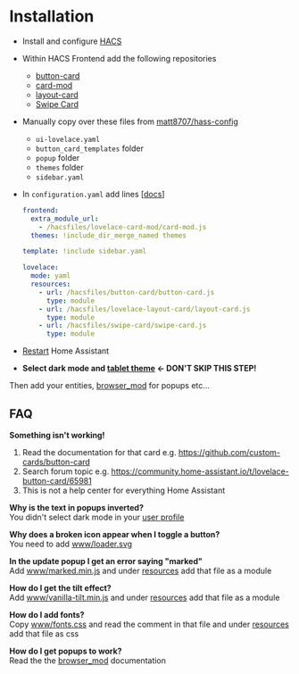 # Installation

* Install and configure [HACS](https://hacs.xyz/)

* Within HACS Frontend add the following repositories
    * [button-card](https://github.com/custom-cards/button-card)
    * [card-mod](https://github.com/thomasloven/lovelace-card-mod)
    * [layout-card](https://github.com/thomasloven/lovelace-layout-card)
    * [Swipe Card](https://github.com/bramkragten/swipe-card)

* Manually copy over these files from [matt8707/hass-config](https://github.com/matt8707/hass-config)
    * `ui-lovelace.yaml`
    * `button_card_templates` folder
    * `popup` folder
    * `themes` folder
    * `sidebar.yaml`

* In `configuration.yaml` add lines [[docs](https://www.home-assistant.io/lovelace/dashboards/)]

  ```yaml
  frontend:
    extra_module_url:
      - /hacsfiles/lovelace-card-mod/card-mod.js
    themes: !include_dir_merge_named themes

  template: !include sidebar.yaml

  lovelace:
    mode: yaml
    resources:
      - url: /hacsfiles/button-card/button-card.js
        type: module
      - url: /hacsfiles/lovelace-layout-card/layout-card.js
        type: module
      - url: /hacsfiles/swipe-card/swipe-card.js
        type: module
  ```

* [Restart](https://my.home-assistant.io/redirect/server_controls/) Home Assistant

* **Select dark mode and [tablet theme](https://my.home-assistant.io/redirect/profile/) ← DON'T SKIP THIS STEP!**

Then add your entities, [browser_mod](https://github.com/thomasloven/hass-browser_mod) for popups etc...




## FAQ

**Something isn't working!**</br>
1. Read the documentation for that card e.g. https://github.com/custom-cards/button-card
2. Search forum topic e.g. https://community.home-assistant.io/t/lovelace-button-card/65981
3. This is not a help center for everything Home Assistant

**Why is the text in popups inverted?**</br>
You didn't select dark mode in your [user profile](https://my.home-assistant.io/redirect/profile/)

**Why does a broken icon appear when I toggle a button?**</br>
You need to add [www/loader.svg](https://github.com/matt8707/hass-config/blob/master/www/loader.svg)

**In the update popup I get an error saying "marked"**</br>
Add [www/marked.min.js](https://github.com/matt8707/hass-config/blob/master/www/marked.min.js) and under [resources](https://github.com/matt8707/hass-config/blob/39bbedd2f9de03f8558bd909a8392ae4925f4b09/configuration.yaml#L38) add that file as a module

**How do I get the tilt effect?**</br>
Add [www/vanilla-tilt.min.js](https://github.com/matt8707/hass-config/blob/master/www/vanilla-tilt.min.js) and under [resources](https://github.com/matt8707/hass-config/blob/39bbedd2f9de03f8558bd909a8392ae4925f4b09/configuration.yaml#L39) add that file as a module

**How do I add fonts?**</br>
Copy [www/fonts.css](https://github.com/matt8707/hass-config/blob/master/www/fonts.css) and read the comment in that file and under [resources](https://github.com/matt8707/hass-config/blob/39bbedd2f9de03f8558bd909a8392ae4925f4b09/configuration.yaml#L41) add that file as css

**How do I get popups to work?**</br>
Read the the [browser_mod](https://github.com/thomasloven/hass-browser_mod) documentation
